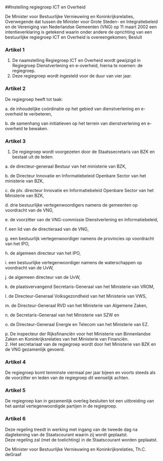 <meta http-equiv='Content-Type' content='text/html; charset=utf-8' />

##Instelling regiegroep ICT en Overheid

De Minister voor Bestuurlijke Vernieuwing en Koninkrijksrelaties,  
Overwegende dat tussen de Minister voor Grote Steden- en Integratiebeleid en de Vereniging van Nederlandse Gemeenten (VNG) op 11 maart 2002 een intentieverklaring is getekend waarin onder andere de oprichting van een bestuurlijke regiegroep ICT en Overheid is overeengekomen;
Besluit    

### Artikel  1  

1.  De naamstelling Regiegroep ICT en Overheid wordt gewijzigd in Regiegroep Dienstverlening en e-overheid, hierna te noemen: de regiegroep.   
2.  Deze regiegroep wordt ingesteld voor de duur van vier jaar.   

### Artikel  2  

De regiegroep heeft tot taak: 

a. de inhoudelijke coördinatie op het gebied van dienstverlening en e-overheid te verbeteren,  

b. de samenhang van initiatieven op het terrein van dienstverlening en e-overheid te bewaken.    

### Artikel  3  

1.  De regiegroep wordt voorgezeten door de Staatssecretaris van BZK en bestaat uit de leden: 

a. de directeur-generaal Bestuur van het ministerie van BZK,  

b. de Directeur Innovatie en Informatiebeleid Openbare Sector van het ministerie van BZK,  

c. de plv. directeur Innovatie en Informatiebeleid Openbare Sector van het Ministerie van BZK,  

d. drie bestuurlijke vertegenwoordigers namens de gemeenten op voordracht van de VNG,  

e. de voorzitter van de VNG-commissie Dienstverlening en Informatiebeleid,  

f. een lid van de directieraad van de VNG,  

g. een bestuurlijk vertegenwoordiger namens de provincies op voordracht van het IPO,  

h. de algemeen directeur van het IPO,  

i. een bestuurlijke vertegenwoordiger namens de waterschappen op voordracht van de UvW,  

j. de algemeen directeur van de UvW,  

k. de plaatsvervangend Secretaris-Generaal van het Ministerie van VROM,  

l. de Directeur-Generaal Volksgezondheid van het Ministerie van VWS,  

m. de Directeur-Generaal RVD van het Ministerie van Algemene Zaken,  

n. de Secretaris-Generaal van het Ministerie van SZW en  

o. de Directeur-Generaal Energie en Telecom van het Ministerie van EZ.  

p. De inspecteur der Rijksfinanciën voor het Ministerie van Binnenlandse Zaken en Koninkrijksrelaties van het Ministerie van Financiën.     
2.  Het secretariaat van de regiegroep wordt door het Ministerie van BZK en de VNG gezamenlijk gevoerd.   

### Artikel  4  

De regiegroep komt tenminste viermaal per jaar bijeen en voorts steeds als de voorzitter en leden van de regiegroep dit wenselijk achten.  

### Artikel  5  

De regiegroep kan in gezamenlijk overleg besluiten tot een uitbreiding van het aantal vertegenwoordigde partijen in de regiegroep.  

### Artikel  6  

Deze regeling treedt in werking met ingang van de tweede dag na dagtekening van de Staatscourant waarin zij wordt geplaatst.  
Deze regeling zal (met de toelichting) in de Staatscourant worden geplaatst.   

De 
Minister voor Bestuurlijke Vernieuwing en Koninkrijksrelaties, 
Th.C. deGraaf    
